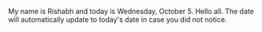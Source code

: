 My name is Rishabh and today is Wednesday, October 5. Hello all. The date will automatically update to today's date in case you did not notice.
